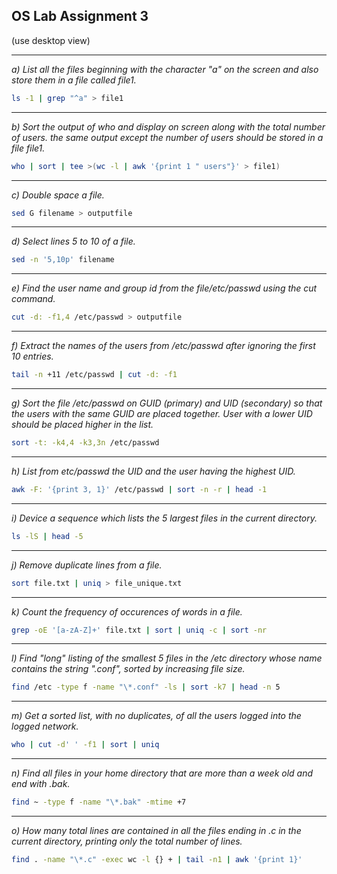 ## OS Lab Assignment 3

(use desktop view)

---

_a) List all the files beginning with the character "a" on the screen and also store them in a file called file1._<br>

```bash
ls -1 | grep "^a" > file1
```

---

_b) Sort the output of who and display on screen along with the total number of users. the same output except the number of users should be stored in a file file1._<br>

```bash
who | sort | tee >(wc -l | awk '{print 1 " users"}' > file1)
```

---

_c) Double space a file._<br>

```bash
sed G filename > outputfile
```

---

_d) Select lines 5 to 10 of a file._<br>

```bash
sed -n '5,10p' filename
```

---

_e) Find the user name and group id from the file/etc/passwd using the cut command._<br>

```bash
cut -d: -f1,4 /etc/passwd > outputfile
```

---

_f) Extract the names of the users from /etc/passwd after ignoring the first 10 entries._<br>

```bash
tail -n +11 /etc/passwd | cut -d: -f1
```

---

_g) Sort the file /etc/passwd on GUID (primary) and UID (secondary) so that the users with the same GUID are placed together. User with a lower UID should be placed higher in the list._<br>

```bash
sort -t: -k4,4 -k3,3n /etc/passwd
```

---

_h) List from etc/passwd the UID and the user having the highest UID._<br>

```bash
awk -F: '{print 3, 1}' /etc/passwd | sort -n -r | head -1
```

---

_i) Device a sequence which lists the 5 largest files in the current directory._<br>

```bash
ls -lS | head -5
```

---

_j) Remove duplicate lines from a file._<br>

```bash
sort file.txt | uniq > file_unique.txt
```

---

_k) Count the frequency of occurences of words in a file._<br>

```bash
grep -oE '[a-zA-Z]+' file.txt | sort | uniq -c | sort -nr
```

---

_l) Find "long" listing of the smallest 5 files in the /etc directory whose name contains the string ".conf", sorted by increasing file size._ <br>

```bash
find /etc -type f -name "\*.conf" -ls | sort -k7 | head -n 5
```

---

_m) Get a sorted list, with no duplicates, of all the users logged into the logged network._<br>

```bash
who | cut -d' ' -f1 | sort | uniq
```

---

_n) Find all files in your home directory that are more than a week old and end with .bak._ <br>

```bash
find ~ -type f -name "\*.bak" -mtime +7
```

---

_o) How many total lines are contained in all the files ending in .c in the current directory, printing only the total number of lines._<br>

```bash
find . -name "\*.c" -exec wc -l {} + | tail -n1 | awk '{print 1}'
```
